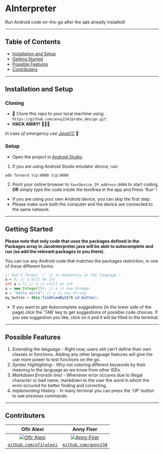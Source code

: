 # AInterpreter
Run Android code on-the-go after the apk already installed!

---

## Table of Contents

- [Installation and Setup](#installation-and-setup)
- [Getting Started](#getting-started)
- [Possible Features](#possible-features)
- [Contributers](#Contributers)

---

## Installation and Setup
### Cloning
- 👯 Clone this repo to your local machine using `https://github.com/anny234/probe_design.git`
- **HACK AWAY!** 🔨🔨🔨

*In case of emergency use* [*JavaCC*](https://javacc.org/) :rotating_light:

### Setup
- Open the project in [Android Studio](https://developer.android.com/studio). 

1. If you are using Android Studio emulator device, run: 
```
adb forward tcp:8080 tcp:8080
```
2. Point your online browser to `YourDevice_IP_address:8080` to start coding, 
**OR** simply type the code inside the textArea in the app and Press 'Run' !

* If you are using your own Android device, you can skip the first step.
* Please make sure both the computer and the device are connected to the same network.

---
## Getting Started

**Please note that only code that uses the packages defined in the Packages array in JavaInterpreter.java will be able to autocomplete and run (so add the relevant packages to you there).**

You can run any Android code that matches the packages restriction, in one of these different forms:
```java
// Don't forget ';' it is mandatory in the language !
a = 5; // a will be int
int a = 7; // a is still an int
a = new Integer(5); // a is now Integer
a = "hello world"; // a is now String
my_button = this.findViewById(R.id.button);
```

* If you want to get Autocomplete suggestions (in the lower side of the page) click the 'TAB' key to get suggestions of possible code choices. If you see suggestion you like, click on it and it will be filled to the terminal.

---
## Possible Features
1. *Extending the language* - Right now, users still can't define their own classes or functions. Adding any other language features will give the use more power to test functions on the go.
2. *Syntax Highlighting* - Why not coloring different keywords by their meaning to the language as we know from other IDEs.
3. *Markdown Errors(in line)* - Whenever error occures due to illegal character or bad name, markdown to the user the word in which the error occured for better finding and correcting.
4. *Implementing History* - In many terminal you can press the 'UP' button to see previous commands.

---
## Contributers

| Ofir Alexi | Anny Firer |
|:---:| :---:|
| [![Ofir Alexi](https://avatars3.githubusercontent.com/u/37834992?v=4&s=200)](https://avatars3.githubusercontent.com/u/37834992?v=4&s=200) | [![Anny Firer](https://avatars2.githubusercontent.com/u/33667684?v=4&s=200)](https://avatars2.githubusercontent.com/u/33667684?v=4&s=200)  |
| <a href="http://github.com/ofiralexi" target="_blank">`github.com/ofiralexi`</a> | <a href="http://github.com/anny234" target="_blank">`github.com/anny234`</a> |


